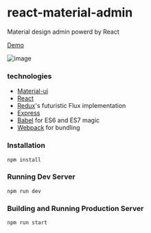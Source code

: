 # react-material-admin
Material design admin powerd by React

[Demo](http://chenzhenyao.github.io/react-material-admin)

![image](https://github.com/chenzhenyao/react-material-admin/blob/master/public/img/snapshoot-1.png)

### technologies

* [Material-ui](http://www.material-ui.com)
* [React](https://github.com/facebook/react)
* [Redux](https://github.com/rackt/redux)'s futuristic Flux implementation
* [Express](http://expressjs.com)
* [Babel](http://babeljs.io) for ES6 and ES7 magic
* [Webpack](http://webpack.github.io) for bundling

### Installation
	npm install

### Running Dev Server
	npm run dev

### Building and Running Production Server
	npm run start